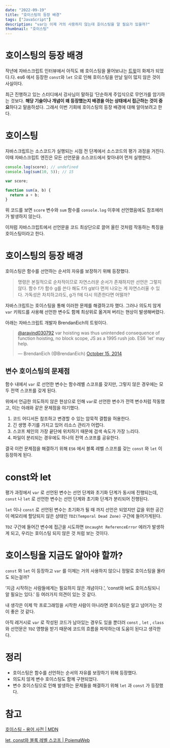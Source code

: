 ```yaml
---
date: "2022-09-19"
title: "호이스팅의 등장 배경"
tags: ["JavaScript"]
description: "var는 이제 거의 사용하지 않는데 호이스팅을 알 필요가 있을까?"
thumbnail: "호이스팅"
---
```


# 호이스팅의 등장 배경

작년에 자바스크립트 인터뷰에서 아직도 왜 호이스팅을 물어보냐는 [트윗](https://twitter.com/dan_abramov/status/1362530955420987396)이 화제가 되었다.다. es6 에서 등장한 `const`와 `let` 으로 인해 호이스팅을 만날 일이 많지 않은 것이 사실이다.

최근 진행하고 있는 스터디에서 강사님이 말하길 ‘단순하게 주입식으로 무언가를 암기하는 것보다. **해당 기술이나 개념이 왜 등장했는지 배경을 아는 상태에서 접근하는 것이 중요**하다고 말씀하셨다. 그래서 이번 기회에 호이스팅의 등장 배경에 대해 알아보려고 한다.

# 호이스팅

자바스크립트는 소스코드가 실행되는 시점 전 단계에서 소스코드의 평가 과정을 거친다. 이때 자바스크립트 엔진은 모든 선언문을 소스코드에서 찾아내어 먼저 실행한다.

```jsx
console.log(score); // undefined
console.log(sum(10, 5)); // 15

var score;

function sum(a, b) {
  return a + b;
}
```

위 코드를 보면 `score` 변수와 `sum` 함수를 `console.log` 이후에 선언했음에도 참조에러가 발생하지 않는다.

이처럼 자바스크립트에서 선언문을 코드 최상단으로 끌어 올린 것처럼 작동하는 특징을 호이스팅이라고 한다.

# 호이스팅의 등장 배경

호이스팅은 함수를 선언하는 순서의 자유를 보장하기 위해 등장했다.

> 명령은 본질적으로 순차적이므로 자연스러운 순서가 존재하지만 선언은 그렇지 않다. 함수 f가 함수 g를 쓴다 해도 f가 g보다 먼저 나오는 게 자연스러울 수 있다. 가독성은 차치하고라도, g가 f에 다시 의존한다면 어떨까?

자바스크립트는 호이스팅을 통해 이러한 문제를 해결하고자 했다. 그러나 의도치 않게 `var` 키워드를 사용해 선언한 변수도 함께 최상위로 옮겨져 버리는 현상이 발생해버렸다.

아래는 자바스크립트 개발자 BrendanEich의 트윗이다.

<blockquote class="twitter-tweet tw-align-center"><p lang="en" dir="ltr"><a href="https://twitter.com/aravind030792?ref_src=twsrc%5Etfw">@aravind030792</a> var hoisting was thus unintended consequence of function hoisting, no block scope, JS as a 1995 rush job. ES6 &#39;let&#39; may help.</p>&mdash; BrendanEich (@BrendanEich) <a href="https://twitter.com/BrendanEich/status/522395336615428097?ref_src=twsrc%5Etfw">October 15, 2014</a></blockquote> <script async src="https://platform.twitter.com/widgets.js" charset="utf-8"></script>

## 변수 호이스팅의 문제점

함수 내에서 `var` 로 선언한 변수는 함수레벨 스코프를 갖지만, 그렇지 않은 경우에는 모두 전역 스코프를 갖게 된다.

위에서 언급한 의도하지 않은 현상으로 인해 `var`로 선언한 변수가 전역 변수처럼 작동했고, 이는 아래와 같은 문제점을 야기했다.

1. 코드 어디서든 참조하고 변경할 수 있는 암묵적 결합을 허용한다.
2. 긴 생명 주기를 가지고 있어 리소스 관리가 어렵다.
3. 스코프 체인의 가장 끝단에 위치하기 때문에 검색 속도가 가장 느리다.
4. 파일이 분리되는 경우에도 하나의 전역 스코프를 공유한다.

결국 이런 문제점을 해결하기 위해 `ES6` 에서 블록 레벨 스코프를 갖는 `const` 와 `let` 이 등장하게 된다.

# const와 let

평가 과정에서 `var` 로 선언된 변수는 선언 단계와 초기화 단계가 동시에 진행되는데, `const` 나 `let` 로 선언한 변수는 선언 단계와 초기화 단계가 분리되어 진행된다.

`let` 이나 `const` 로 선언된 변수는 초기화가 될 때 까지 선언은 되었지만 값을 위한 공간이 메모리에 할당되지 않은 상태인 `TDZ(Temporal Dead Zone)` 구간에 들어가게된다.

`TDZ` 구간에 들어간 변수에 접근을 시도하면 `Uncaught ReferenceError` 에러가 발생하게 되고, 우리는 호이스팅 되지 않은 것 처럼 보는 것이다.

# 호이스팅을 지금도 알아야 할까?

`const` 와 `let` 이 등장하고 `var` 를 이제는 거의 사용하지 않으니 정말로 호이스팅을 몰라도 되는걸까?

‘지금 시작하는 사람들에게는 필요하지 않은 개념이다.’, ‘const와 let도 호이스팅되니 알 필요는 있다.’ 등 여러가지 의견이 있는 것 같다.

내 생각은 이제 막 프로그래밍을 시작한 사람이 아니라면 호이스팅은 알고 넘어가는 것이 좋은 것 같다.

아직 레거시로 `var` 로 작성된 코드가 남아있는 경우도 있을 뿐더러 `const` , `let` , `class` 와 선언문은 `TDZ` 영향을 받기 때문에 코드의 흐름을 파악하는데 도움이 된다고 생각한다.

# 정리

- 호이스팅은 함수를 선언하는 순서의 자유를 보장하기 위해 등장했다.
- 의도치 않게 변수 호이스팅도 함께 구현되었다.
- 변수 호이스팅으로 인해 발생하는 문제들을 해결하기 위해 `let` 과 `const` 가 등장했다.

# 참고

[호이스팅 - 용어 사전 | MDN](https://developer.mozilla.org/ko/docs/Glossary/Hoisting)

[let, const와 블록 레벨 스코프 | PoiemaWeb](https://poiemaweb.com/es6-block-scope)
